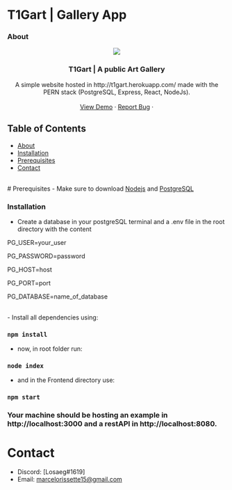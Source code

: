 # T1Gart | Gallery App

<!-- about -->
### About
<p align="center">
  <a href="http://t1gart.herokuapp.com/">
    <img src="http://t1gart.herokuapp.com/static/media/logo192.8dc61a89.png" style="margin: 0 auto;" />
  </a>

  <h3 align="center">T1Gart | A public Art Gallery</h3>

  <p align="center">
    A simple website hosted in http://t1gart.herokuapp.com/ made with the PERN stack (PostgreSQL, Express, React, NodeJs).
    <br />
    <br />
    <a href="http://t1gart.herokuapp.com">View Demo</a>
    ·
    <a href="mailto:marcelorissette15@gmail.com">Report Bug</a>
    ·
    <br />
  </p>
</p>

<!-- TABLE OF CONTENTS -->
## Table of Contents

  * [About](#about)
  * [Installation](#installation)
  * [Prerequisites](#prerequisites)
  * [Contact](#contact)

<br />
# Prerequisites
- Make sure to download <a href="https://nodejs.org/en/" target="_blank">Nodejs</a> and <a href="https://www.postgresql.org/" target="_blank">PostgreSQL</a>

### Installation
- Create a database in your postgreSQL terminal and
  a .env file in the root directory with the content

<p>PG_USER=your_user</p>
<p>PG_PASSWORD=password</p>
<p>PG_HOST=host</p>
<p>PG_PORT=port</p>
<p>PG_DATABASE=name_of_database</p>
<br />
- Install all dependencies using:

### `npm install`

- now, in root folder run:

### `node index`

- and in the Frontend directory use:

### `npm start`

### Your machine should be hosting an example in http://localhost:3000 and a restAPI in http://localhost:8080.

<!-- CONTACT -->
# Contact

- Discord: [Losaeg#1619] 
- Email: marcelorissette15@gmail.com
